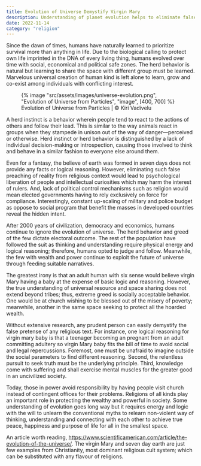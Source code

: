 ```yaml
---
title: Evolution of Universe Demystify Virgin Mary
description: Understanding of planet evolution helps to eliminate false believe systems
date: 2022-11-14
category: "religion"
---
```


Since the dawn of times, humans have naturally learned to prioritize survival more than anything in life. Due to the biological calling to protect own life imprinted in the DNA of every living thing, humans evolved over time with social, economical and political safe zones. The herd behavior is natural but learning to share the space with different group must be learned. Marvelous universal creation of human kind is left alone to learn, grow and co-exist among individuals with conflicting interest.

<!-- excerpt -->

<figure>
{% image "src/assets/images/universe-evolution.png", "Evolution of Universe from Particles", "image", [400, 700] %}
<figcaption>Evolution of Universe from Particles | © Kiri Vadivelu</figcaption>
</figure>

A herd instinct is a behavior wherein people tend to react to the actions of others and follow their lead. This is similar to the way animals react in groups when they stampede in unison out of the way of danger—perceived or otherwise. Herd instinct or herd behavior is distinguished by a lack of individual decision-making or introspection, causing those involved to think and behave in a similar fashion to everyone else around them.

Even for a fantasy, the believe of earth was formed in seven days does not provide any facts or logical reasoning. However, eliminating such false preaching of reality from religious context would lead to psychological liberation of people and intellectual curiosities which may harm the interest of rulers. And, lack of political control mechanisms such as religion would mean elected governments having to rely exclusively on force for compliance. Interestingly, constant up-scaling of military and police budget as oppose to social program that benefit the masses in developed countries reveal the hidden intent.

After 2000 years of civilization, democracy and economics, humans continue to ignore the evolution of universe. The herd behavior and greed of the few dictate electoral outcome. The rest of the population have followed the suit as thinking and understanding require physical energy and logical reasoning; therefore, humans opted to judge and follow. Meanwhile, the few with wealth and power continue to exploit the future of universe through feeding suitable narratives.

The greatest irony is that an adult human with six sense would believe virgin Mary having a baby at the expense of basic logic and reasoning. However, the true understanding of universal resource and space sharing does not extend beyond tribes; thus, extreme greed is socially acceptable behavior. One would be at church wishing to be blessed out of the misery of poverty; meanwhile, another in the same space seeking to protect all the hoarded wealth.

Without extensive research, any prudent person can easily demystify the false pretense of any religious text. For instance, one logical reasoning for virgin mary baby is that a teenager becoming an pregnant from an adult committing adultery so virgin Mary baby fits the bill of time to avoid social and legal repercussions. Foremost, one must be unafraid to imagine outside the social parameters to find different reasoning. Second, the relentless pursuit to seek truth must be the underlying principle. Third, knowledge come with suffering and shall exercise mental muscles for the greater good in an uncivilized society.

Today, those in power avoid responsibility by having people visit church instead of contingent offices for their problems. Religions of all kinds play an important role in protecting the wealthy and powerful in society. Some understanding of evolution goes long way but it requires energy and logic with the will to unlearn the conventional myths to relearn non-violent way of thinking, understanding and connecting with each other to achieve true peace, happiness and purpose of life for all in the smallest space.

An article worth reading, https://www.scientificamerican.com/article/the-evolution-of-the-universe/. The virgin Mary and seven day earth are just few examples from Christianity, most dominant religious cult system; which can be substituted with any flavour of religions.
